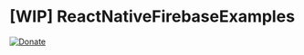# [WIP] ReactNativeFirebaseExamples
[![Donate](https://img.shields.io/badge/Donate-Patreon-green.svg)](https://www.patreon.com/invertase)

